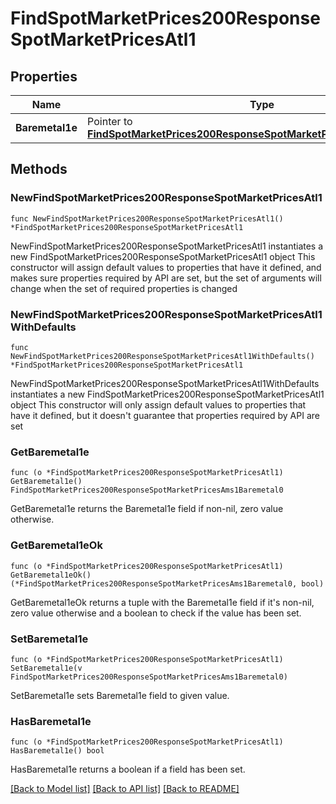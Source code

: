 # FindSpotMarketPrices200ResponseSpotMarketPricesAtl1

## Properties

Name | Type | Description | Notes
------------ | ------------- | ------------- | -------------
**Baremetal1e** | Pointer to [**FindSpotMarketPrices200ResponseSpotMarketPricesAms1Baremetal0**](FindSpotMarketPrices200ResponseSpotMarketPricesAms1Baremetal0.md) |  | [optional] 

## Methods

### NewFindSpotMarketPrices200ResponseSpotMarketPricesAtl1

`func NewFindSpotMarketPrices200ResponseSpotMarketPricesAtl1() *FindSpotMarketPrices200ResponseSpotMarketPricesAtl1`

NewFindSpotMarketPrices200ResponseSpotMarketPricesAtl1 instantiates a new FindSpotMarketPrices200ResponseSpotMarketPricesAtl1 object
This constructor will assign default values to properties that have it defined,
and makes sure properties required by API are set, but the set of arguments
will change when the set of required properties is changed

### NewFindSpotMarketPrices200ResponseSpotMarketPricesAtl1WithDefaults

`func NewFindSpotMarketPrices200ResponseSpotMarketPricesAtl1WithDefaults() *FindSpotMarketPrices200ResponseSpotMarketPricesAtl1`

NewFindSpotMarketPrices200ResponseSpotMarketPricesAtl1WithDefaults instantiates a new FindSpotMarketPrices200ResponseSpotMarketPricesAtl1 object
This constructor will only assign default values to properties that have it defined,
but it doesn't guarantee that properties required by API are set

### GetBaremetal1e

`func (o *FindSpotMarketPrices200ResponseSpotMarketPricesAtl1) GetBaremetal1e() FindSpotMarketPrices200ResponseSpotMarketPricesAms1Baremetal0`

GetBaremetal1e returns the Baremetal1e field if non-nil, zero value otherwise.

### GetBaremetal1eOk

`func (o *FindSpotMarketPrices200ResponseSpotMarketPricesAtl1) GetBaremetal1eOk() (*FindSpotMarketPrices200ResponseSpotMarketPricesAms1Baremetal0, bool)`

GetBaremetal1eOk returns a tuple with the Baremetal1e field if it's non-nil, zero value otherwise
and a boolean to check if the value has been set.

### SetBaremetal1e

`func (o *FindSpotMarketPrices200ResponseSpotMarketPricesAtl1) SetBaremetal1e(v FindSpotMarketPrices200ResponseSpotMarketPricesAms1Baremetal0)`

SetBaremetal1e sets Baremetal1e field to given value.

### HasBaremetal1e

`func (o *FindSpotMarketPrices200ResponseSpotMarketPricesAtl1) HasBaremetal1e() bool`

HasBaremetal1e returns a boolean if a field has been set.


[[Back to Model list]](../README.md#documentation-for-models) [[Back to API list]](../README.md#documentation-for-api-endpoints) [[Back to README]](../README.md)


